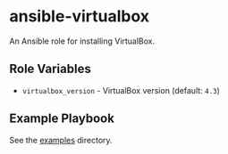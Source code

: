 # ansible-virtualbox

An Ansible role for installing VirtualBox.

## Role Variables

- `virtualbox_version` - VirtualBox version (default: `4.3`)

## Example Playbook

See the [examples](./examples/) directory.
